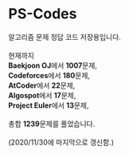 # PS-Codes
알고리즘 문제 정답 코드 저장용입니다. <br/>
<br/>
현재까지 <br/>
**Baekjoon OJ**에서 **1007**문제, <br/>
**Codeforces**에서 **180**문제, <br/>
**AtCoder**에서 **22**문제, <br/>
**Algospot**에서 **17**문제, <br/>
**Project Euler**에서 **13**문제, <br/>
<br/>
총합 **1239**문제를 풀었습니다.<br/>
<br/>
(2020/11/30에 마지막으로 갱신함.) <br/>